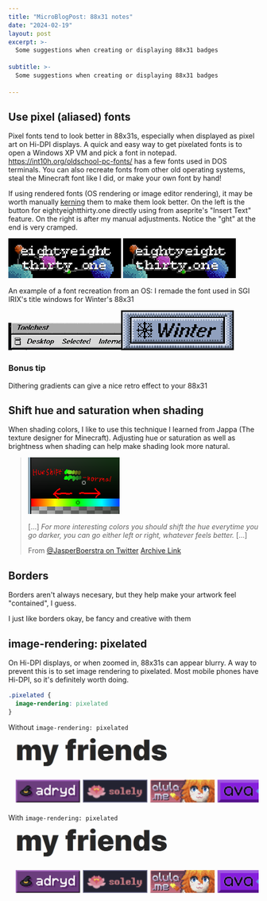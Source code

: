 ```yaml
---
title: "MicroBlogPost: 88x31 notes"
date: "2024-02-19"
layout: post
excerpt: >-
  Some suggestions when creating or displaying 88x31 badges

subtitle: >-
  Some suggestions when creating or displaying 88x31 badges

---
```



<style>
  .pixelated {
    image-rendering: pixelated
  }

  .scaled {
    width:45%
  }

  img {overflow: hidden; max-width: 100%}
</style>

## Use pixel (aliased) fonts

Pixel fonts tend to look better in 88x31s, especially when displayed as pixel art on Hi-DPI displays. A quick and easy way to get pixelated fonts is to open a Windows XP VM and pick a font in notepad. https://int10h.org/oldschool-pc-fonts/ has a few fonts used in DOS terminals. You can also recreate fonts from other old operating systems, steal the Minecraft font like I did, or make your own font by hand! 

If using rendered fonts (OS rendering or image editor rendering), it may be worth manually [kerning](https://en.wikipedia.org/wiki/Kerning) them to make them look better. On the left is the button for eightyeightthirty.one directly using from aseprite's "Insert Text" feature. On the right is after my manual adjustments. Notice the "ght" at the end is very cramped.

<img src="/static/pages/88x31-notes-eightyeightthirtyone-unkerned.png" class="pixelated scaled">
<img src="/static/buttons/88x31.png" class="pixelated scaled"> 

An example of a font recreation from an OS: I remade the font used in SGI IRIX's title windows for Winter's 88x31

<img src="/static/pages/88x31-notes-sgi-irix2.png" class="pixelated scaled"><img src="/static/buttons/winter.png" class="pixelated scaled">

### Bonus tip
Dithering gradients can give a nice retro effect to your 88x31

## Shift hue and saturation when shading

When shading colors, I like to use this technique I learned from Jappa (The texture designer for Minecraft). Adjusting hue or saturation as well as brightness when shading can help make shading look more natural.

> ![ ](/static/pages/88x31-notes-jappa-shading.png)  
>
> [...] *For more interesting colors you should shift the hue everytime you go darker, you can go either left or right, whatever feels better.* [...]  
>
>From [@JasperBoerstra on Twitter](https://twitter.com/JasperBoerstra/status/1100740951662886913) [Archive Link](https://web.archive.org/web/20231224213730/https://twitter.com/JasperBoerstra/status/1100740951662886913?s=20)

## Borders

Borders aren't always necesary, but they help make your artwork feel "contained", I guess.

I just like borders okay, be fancy and creative with them

## image-rendering: pixelated

On Hi-DPI displays, or when zoomed in, 88x31s can appear blurry. A way to prevent this is to set image rendering to pixelated. Most mobile phones have Hi-DPI, so it's definitely worth doing.
```css
.pixelated {
  image-rendering: pixelated
}
```
Without `image-rendering: pixelated`
<img srcset="/static/pages/88x31-notes-badges-blurry.png 2x" src="/static/pages/88x31-notes-badges-blurry.png">

With `image-rendering: pixelated`
<img srcset="/static/pages/88x31-notes-badges-pixelated.png 2x" src="/static/pages/88x31-notes-badges-pixelated.png">